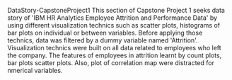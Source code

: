 DataStory-CapstoneProject1
This section of Capstone Project 1 seeks data story of 'IBM HR Analytics Employee Attrition and Performance Data' by using different visualization technics such as scatter plots, histograms of bar plots on individual or between variables. Before applying those technics, data was filtered by a dummy variable named 'Attrition'. Visualization technics were built on all data related to employees who left the company. The features of employees in attrition learnt by count plots, bar plots scatter plots. Also, plot of correlation map were distracted for nmerical variables. 
